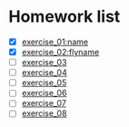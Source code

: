 # Homework list
- [x] [exercise_01:name](https://www.zybuluo.com/mdeditor#886059)
- [x] [exercise_02:flyname](https://github.com/649496942/compuational_physics_2015301020098/tree/master/Exercise_02)
- [ ] [exercise_03](https://www.zybuluo.com/vincent21/note/903060)
- [ ] [exercise_04]()
- [ ] [exercise_05]()
- [ ] [exercise_06]()
- [ ] [exercise_07]()
- [ ] [exercise_08]()
